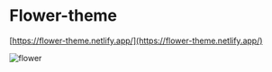 # Flower-theme

[https://flower-theme.netlify.app/](https://flower-theme.netlify.app/)

![flower](https://github.com/prachiguptadev/Javascript-Projects/assets/117148255/869154c5-c58f-46f2-9a55-1db7034e7093)
